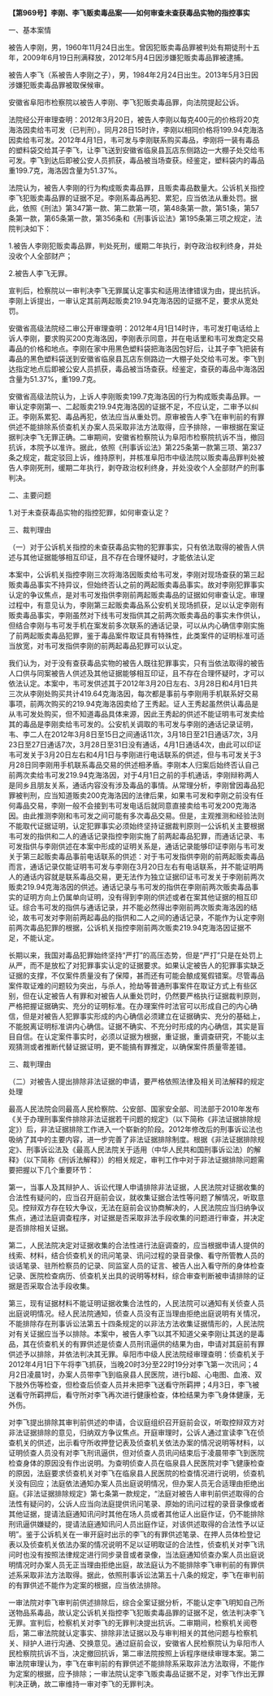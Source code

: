 **【第969号】李刚、李飞贩卖毒品案——如何审查未查获毒品实物的指控事实**

一、基本案情

被告人李刚，男，1960年11月24日出生。曾因犯贩卖毒品罪被判处有期徒刑十五年，2009年6月19日刑满释放，2012年5月4日因涉嫌犯贩卖毒品罪被逮捕。

被告人李飞（系被告人李刚之子），男，1984年2月24日出生。2013年5月3日因涉嫌犯贩卖毒品罪被取保候审。

安徽省阜阳市检察院以被告人李刚、李飞犯贩卖毒品罪，向法院提起公诉。

法院经公开审理查明：2012年3月20日，被告人李刚以每克400元的价格将20克海洛因卖给韦可发（已判刑）。同月28日15时许，李刚以相同价格将199.94克海洛因卖给韦可发。2012年4月1日，韦可发与李刚联系购买毒品，李刚将一装有毒品的塑料袋交给其子李飞，让李飞送到安徽省临泉县瓦店东侧路边一大棚子处交给韦可发。李飞到达后即被公安人员抓获，毒品被当场查获。经鉴定，塑料袋内的毒品重199.7克，海洛因含量为51.37%。

法院认为，被告人李刚的行为构成贩卖毒品罪，且贩卖毒品数量大。公诉机关指控李飞犯贩卖毒品罪的证据不足。李刚系毒品再犯、累犯，应当依法从重处罚。据此，依照《刑法》第347第一款、第二款第一项，第48条第一款，第51条，第57条第一款，第65条第一款，第356条和《刑事诉讼法》第195条第三项之规定，法院判决如下：

1.被告人李刚犯贩卖毒品罪，判处死刑，缓期二年执行，剥夺政治权利终身，并处没收个人全部财产；

2.被告人李飞无罪。

宣判后，检察院以一审判决李飞无罪属认定事实和适用法律错误为由，提出抗诉。李刚上诉提出，一审认定其前两起贩卖219.94克海洛因的证据不足，要求从宽处罚。

安徽省高级法院经二审公开审理查明：2012年4月1日14时许，韦可发打电话给上诉人李刚，要求购买200克海洛因，李刚表示同意，并在电话里和韦可发商定交易毒品的价格和地点。李刚在家中用黑色塑料袋把海洛因包好后，让其子李飞把装有毒品的黑色塑料袋送到安徽省临泉县瓦店东侧路边一大棚子处交给韦可发。李飞到达指定地点后即被公安人员抓获，毒品被当场查获。经鉴定，查获的毒品中海洛因含量为51.37%，重199.7克。

安徽省高级法院认为，上诉人李刚贩卖199.7克海洛因的行为构成贩卖毒品罪。一审认定李刚第一、二起贩卖219.94克海洛因的证据不足，不应认定，二审予以纠正。李刚系累犯、毒品再犯，依法应当从重处罚。原审被告人李飞在审判前的有罪供述不能排除系侦查机关办案人员采取非法方法取得，应予排除，一审根据在案证据判决李飞无罪正确。二审期间，安徽省检察院认为阜阳市检察院抗诉不当，撤回抗诉，本院予以准许。据此，依照《刑事诉讼法》第225条第一款第三项、第237条之规定，裁定驳回上诉，维持原判，并核准阜阳市中级法院以贩卖毒品罪判处被告人李刚死刑，缓期二年执行，剥夺政治权利终身，并处没收个人全部财产的刑事判决。

二、主要问题

1.对于未查获毒品实物的指控犯罪，如何审查认定？

三、裁判理由

（一）对于公诉机关指控的未查获毒品实物的犯罪事实，只有依法取得的被告人供述与其他证据能够相互印证，且不存在合理怀疑时，才能依法认定

本案中，公诉机关指控李刚三次将海洛因贩卖给韦可发，李刚对现场查获的第三起贩卖毒品事实不持异议，但始终否认之前的两起贩卖毒品事实。故对李刚犯罪事实认定的争议焦点，是对韦可发指供李刚前两起贩卖毒品的证据如何审查认定。审理过程中，有意见认为，李刚第三起贩卖毒品系公安机关现场抓获，足以认定李刚有贩卖毒品事实，李刚虽然对下线韦可发指供其之前两次贩卖毒品的事实未作供认，但结合李刚与韦可发手机在案发前多次联系的通话记录，可以从内心确信李刚实施了前两起贩卖毒品犯罪，鉴于毒品案件取证具有特殊性，此类案件的证明标准可适当放宽，对韦可发指供李刚的前两起毒品犯罪可以认定。

我们认为，对于没有查获毒品实物的被告人既往犯罪事实，只有当依法取得的被告人口供与同案被告人供述及其他证据能够相互印证，且不存在合理怀疑时，才可以依法认定。本案中，韦可发供述其于2012年3月20日左右、3月28日和4月1日共三次从李刚处购买共计419.64克海洛因，每次都是事前与李刚用手机联系好交易事项，前两次购买的219.94克海洛因卖给了王秀起。证人王秀起虽然供认毒品是从韦可发处购买，但不知道毒品具体来源，因此王秀起的供述不能证明韦可发卖给其的毒品是李刚卖给韦可发的。公安机关调取的韦可发与李刚的通话记录证明，韦、李二人在2012年3月8日至15日之间通话11次，3月18日至21日通话7次，3月23日至27日通话7次，3月28日至31日没有通话，4月1日通话4次，由此可以印证韦可发关于3月20日左右和4月1日与李刚进行电话联系的供述，但与韦可发关于3月28日同李刚用手机联系毒品交易的供述相矛盾。李刚本人归案后始终否认自己前两次卖给韦可发219.94克海洛因，对于4月1日之前的手机通话，李刚辩称两人是同乡且朋友关系，通话内容没有涉及毒品的事情。从常理分析，李刚曾因毒品犯罪被判刑，应当知道贩卖200克海洛因的法律后果，如果韦可发和李刚之前没有任何毒品交易，李刚一般不会接到韦可发电话后就同意直接卖给韦可发200克海洛因。由此推测李刚和韦可发之间可能有多次毒品交易。但是，主观推测和经验法则不能取代证据证明，认定犯罪事实必须始终坚持证据裁判原则一公诉机关主要根据韦可发的指供和二人的通话记录指控李刚实施了前两起毒品犯罪，而通话记录、韦可发指供与李刚供述在本案中形成的证明关系是，通话记录能够印证李刚与韦可发关于第三起贩卖毒品事前电话联系的供述：对于韦可发指供李刚的前两起贩卖毒品而言，通话记录仅能证明韦可发与李刚在3月20日左右有电话联系，并不能证明两人的通话内容就是联系毒品交易，更无法作为独立证据印证韦可发关于李刚前两次贩卖219.94克海洛因的供述。通话记录与韦可发的指供在李刚前两次贩卖毒品事实的证明方向上仍属单向证明，没有得到李刚的供述或者在案其他证据的相互印证。综合韦可发的指供与通话记录，并不能必然得出李刚前两次贩卖海洛因的结论，故韦可发对李刚前两起毒品的指供和二人之间的通话记录，不能作为认定李刚前两次毒品犯罪的根据，公诉机关指控李刚前两次贩卖219.94克海洛因证据不足，不能认定。

长期以来，我国对毒品犯罪始终坚持“严打”的高压态势，但是“严打”只是在处罚上从严，而不是放松了对犯罪事实认定的证据要求。如果认定被告人的犯罪事实缺乏证据的支撑，不仅案件质量没有了保障，甚而还有可能会酿成冤假错案。尽管毒品案件取证难的问题较为突出，与杀人，抢劫等普通刑事案件在取证方式上有些区别，但在认定被告人有罪和对被告人从重处罚时，仍然要严格执行证据裁判原则，严格把握证据确实、充分的证明标准。在办理案件时法官可以形成自己的内心确信，但是对被告人犯罪事实形成的内心确信必须建立在证据确实、充分的基础上，不能脱离证明标准讲内心确信。证据不确实、不充分时形成的内心确信，其实是盲目自信。在认定案件事实时，必须以证据为根据，重证据，重调查研究，不能以主观猜测或者推断代替证据证明，更不能搞有罪推定，以确保案件质量零差错。

三、裁判理由

（二）对被告人提出排除非法证据的申请，要严格依照法律及相关司法解释的规定处理

最高人民法院会同最高人民检察院、公安部、国家安全部、司法部于2010年发布《关于办理刑事案件排除非法证据若干问题的规定》（以下简称《非法证据排除规定》）后，非法证据排除工作进入一个崭新的阶段。2012年修改后的刑事诉讼法也吸纳了其中的主要内容，进一步完善了非法证据排除制度。根据《非法证据排除规定》、刑事诉讼法及《最高人民法院关于适用（中华人民共和国刑事诉讼法）的解释》（以下简称《刑诉法解释》）的相关规定，审判工作中对于非法证据排除问题需要把握以下几个重要环节：

第一，当事人及其辩护人、诉讼代理人申请排除非法证据，人民法院对证据收集的合法性有疑问的，应当召开庭前会议，就收集证据合法性等问题了解情况，听取意见。控辩双方存在较大争议，无法在庭前会议协商解决的，人民法院应当归纳争议焦点，通过法庭调查程序，对证据是否采取非法手段收集的问题进行审查，并决定是否排除相关证据。

第二，人民法院决定对证据收集的合法性进行法庭调查的，应当根据申请人提供的线索、材料，结合侦查机关的讯问笔录、讯问过程的录音录像、看守所管教人员的谈话笔录、驻所检察员的记录、同监室人员的证言、被告人出入看守所的身体检查记录、医院检查病历、侦查机关出具的说明等材料，综合审查判断被申请排除的证据是否采取合法手段收集。

第三，现有证据材料不能证明证据收集合法性的，人民法院可以通知有关侦查人员出庭说明情况。经人民法院通知，侦查人员没有正当理由拒绝出庭说明有关情况，不能排除存在刑事诉讼法第五十四条规定的以非法方法收集证据情形的，人民法院对有关证据应当予以排除。本案中，被告人李飞以其不知道父亲李刚让其送的是毒品，其在侦查机关的有罪供述是侦查人员刑讯逼供的结果为由，申请对其庭前有罪供述予以排除，并依法判决其无罪。阜阳市中级人民法院经审理查明：侦查机关于2012年4月1日下午将李飞抓获，当晚20时3分至22时19分对李飞第一次讯问；4月2日凌晨1时，办案人员带李飞到临泉县人民医院，进行b超、心电图、血液、双下肢外伤等检查，但检查后侦查人员并未把李飞送看守所羁押；4月3日，李飞被送看守所羁押后，看守所对李飞再次进行健康检查，体检结果为李飞身体健康，无外伤。

对李飞提出排除其审判前供述的申请，合议庭组织召开庭前会议，听取控辩双方对非法证据排除的意见，归纳双方争议焦点。开庭审理时，公诉人通过宣读李飞在侦查机关的供述，出示看守所收押登记表及侦查机关依法办案的情况说明等材料，以证明侦查人员没有对李飞刑讯逼供，但对侦查人员讯问结束后于凌晨带李飞到医院检查身体的原因没有作出说明。为查明侦查人员在临泉县人民医院对李飞健康检查的原因，法庭要求侦查机关对李飞在临泉县人民医院的检查情况进行说明，侦查机关没有回应；法庭依法通知办案人员出庭说明情况，但办案人员无合适理由拒绝出庭。《非法证据排除规定》第七条第一款规定，“法庭对被告人审判前供述取得的合法性有疑问的，公诉人应当向法庭提供讯问笔录、原始的讯问过程的录音录像或者其他证据，提请法庭通知讯问时其他在场人员或者其他证人出庭作证，仍不能排除刑讯逼供嫌疑的，提请法庭通知讯问人员出庭作证，对该供述取得的合法性予以证明”。鉴于公诉机关在一审开庭时出示的李飞的有罪供述笔录、在押人员体检登记表以及侦查机关依法办案的情况说明不足以证明取证的合法性，侦查机关对李飞讯问时也没有按照法律规定进行同步录音或者录像，当法庭通知侦查办案人员出庭说明情况时办案人员无正当理由拒绝出庭，故法庭认为不能排除李飞审判前的有罪供述系采取非法方法取得。据此，依照刑事诉讼法第五十八条的规定，李飞在审判前的有罪供述不能作为定案的根据，应当依法排除。

一审法院对李飞审判前供述排除后，综合全案证据分析，不能认定李飞明知自己所送物品系毒品，故认定公诉机关指控李飞犯贩卖毒品罪的证据不足，依法判决李飞无罪。宣判后，检察机关对李飞的无罪判决提出抗诉。二审期间，检察机关阅卷后，第二审法院就认定事实、排除非法证据以及与审判相关的其他问题与检察机关、辩护人进行沟通、交换意见。通过庭前会议，安徽省人民检察院认为阜阳市人民检察院抗诉不当，决定撤回抗诉，第二审法院按照上诉程序继续审理本案。第二审法院审理认为，李飞在审判前的有罪供述不能排除系采取非法方法取得，不能作为定案的根据，应予排除；一审法院认定李飞贩卖毒品证据不足，对李飞作出无罪判决正确，故二审维持一审对李飞的无罪判决。